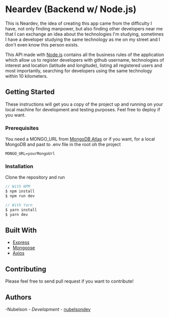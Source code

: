 # Neardev (Backend w/ Node.js)

This is Neardev, the idea of ​​creating this app came from the difficulty I have, not only finding manpower, but also finding other developers near me that I can exchange an idea about the technologies I'm studying, sometimes I have a developer studying the same technology as me on my street and I don't even know this person exists.

This API made with [Node.js](https://nodejs.org/en/) contains all the business rules of the application which allow us to register developers with github username, technologies of interest and location (latitude and longitude), listing all registered users and most importantly, searching for developers using the same technology within 10 kilometers.

## Getting Started

These instructions will get you a copy of the project up and running on your local machine for development and testing purposes. Feel free to deploy if you want.

### Prerequisites

You need a MONGO_URL from [MongoDB Atlas](https://www.mongodb.com/cloud/atlas) or if you want, for a local MongoDB and past to .env file in the root oh the project

```
MONGO_URL=yourMongoUrl
```

### Installation

Clone the repository and run

```javascript
// With NPM
$ npm install
$ npm run dev

// With Yarn
$ yarn install
$ yarn dev
```

## Built With

-   [Express](https://expressjs.com/)
-   [Mongoose](https://mongoosejs.com/)
-   [Axios](https://github.com/axios/axios)

## Contributing

Please feel free to send pull request if you want to contribute!

## Authors

-Nubelson - _Development_ - [nubelsondev](https://github.com/nubelsondev)
